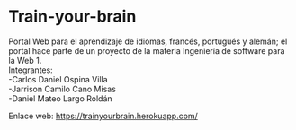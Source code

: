 # Train-your-brain
Portal Web para el aprendizaje de idiomas, francés, portugués y alemán; 
el portal hace parte de un proyecto de la materia Ingeniería de software para la Web 1.
<br>
Integrantes: 
    <br>
     -Carlos Daniel Ospina Villa
    <br>
    -Jarrison Camilo Cano Misas
    <br>
    -Daniel Mateo Largo Roldán

   
Enlace web:  https://trainyourbrain.herokuapp.com/

